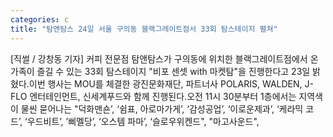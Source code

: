 ```yaml
---
categories: c
title: "탐앤탐스 24일 서울 구의동 블랙그레이트점서 33회 탐스테이지 펼쳐"
---
```

[직썰 / 강창동 기자] 커피 전문점 탐앤탐스가 구의동에 위치한 블랙그레이트점에서 온 가족이 즐길 수 있는 33회 탐스테이지 "비포 센셋 with 마켓탐"을 진행한다고 23일 밝혔다.이번 행사는 MOU를 체결한 광진문화재단, 파트너사 POLARIS, WALDEN, J-FLO 엔터테인먼트, 신세계푸드와 함께 진행된다.오전 11시 30분부터 1층에서는 지역색이 물씬 묻어나는 "덕화맨숀’, ‘쉼표, 아로마가게’, ‘감성공업’, ‘이로운제과’, ‘케라믹 코드’, ‘우드비트’, ’삐멜당’, ‘오스템 파마’, ‘슬로우위켄드", "마고사운드",